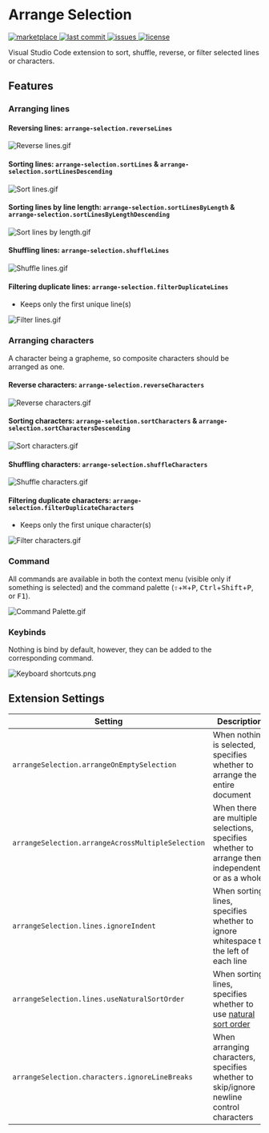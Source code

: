 # Arrange Selection

[![marketplace](https://img.shields.io/visual-studio-marketplace/v/Wupb.arrange-selection?label=marketplace)
](https://marketplace.visualstudio.com/items?itemName=Wupb.arrange-selection)[
![last commit](https://img.shields.io/github/last-commit/Wupb/vscode-arrange-selection)
](https://github.com/Wupb/vscode-arrange-selection)[
![issues](https://img.shields.io/github/issues/Wupb/vscode-arrange-selection)
](https://github.com/Wupb/vscode-arrange-selection/issues)[
![license](https://img.shields.io/github/license/Wupb/vscode-arrange-selection)
](https://github.com/Wupb/vscode-arrange-selection/blob/master/LICENSE)


Visual Studio Code extension to sort, shuffle, reverse, or filter selected lines or characters. 



## Features

### Arranging lines

#### Reversing lines: `arrange-selection.reverseLines`

![Reverse lines.gif](assets/images/Reverse%20lines.gif)

#### Sorting lines: `arrange-selection.sortLines` & `arrange-selection.sortLinesDescending`

![Sort lines.gif](assets/images/Sort%20lines.gif)

#### Sorting lines by line length: `arrange-selection.sortLinesByLength` & `arrange-selection.sortLinesByLengthDescending`

![Sort lines by length.gif](assets/images/Sort%20lines%20by%20length.gif)

#### Shuffling lines: `arrange-selection.shuffleLines`

![Shuffle lines.gif](assets/images/Shuffle%20lines.gif)

#### Filtering duplicate lines: `arrange-selection.filterDuplicateLines`
* Keeps only the first unique line(s)

![Filter lines.gif](assets/images/Filter%20lines.gif)

### Arranging characters
A character being a grapheme, so composite characters should be arranged as one.

#### Reverse characters: `arrange-selection.reverseCharacters`

![Reverse characters.gif](assets/images/Reverse%20characters.gif)


#### Sorting characters: `arrange-selection.sortCharacters` & `arrange-selection.sortCharactersDescending`

![Sort characters.gif](assets/images/Sort%20characters.gif)

#### Shuffling characters: `arrange-selection.shuffleCharacters`

![Shuffle characters.gif](assets/images/Shuffle%20characters.gif)

#### Filtering duplicate characters: `arrange-selection.filterDuplicateCharacters`
* Keeps only the first unique character(s)

![Filter characters.gif](assets/images/Filter%20characters.gif)

### Command
All commands are available in both the context menu (visible only if something is selected) and the command palette (<kbd>⇧</kbd>+<kbd>⌘</kbd>+<kbd>P</kbd>, <kbd>Ctrl</kbd>+<kbd>Shift</kbd>+<kbd>P</kbd>, or <kbd>F1</kbd>).

![Command Palette.gif](assets/images/Command%20Palette.png)

### Keybinds
Nothing is bind by default, however, they can be added to the corresponding command.

![Keyboard shortcuts.png](assets/images/Keyboard%20shortcuts.png)



## Extension Settings

Setting | Description
--- | ---
`arrangeSelection.arrangeOnEmptySelection` | When nothing is selected, specifies whether to arrange the entire document 
`arrangeSelection.arrangeAcrossMultipleSelection` | When there are multiple selections, specifies whether to arrange them independently or as a whole
`arrangeSelection.lines.ignoreIndent` | When sorting lines, specifies whether to ignore whitespace to the left of each line
`arrangeSelection.lines.useNaturalSortOrder` | When sorting lines, specifies whether to use [natural sort order](https://en.wikipedia.org/wiki/Natural_sort_order)
`arrangeSelection.characters.ignoreLineBreaks` | When arranging characters, specifies whether to skip/ignore newline control characters